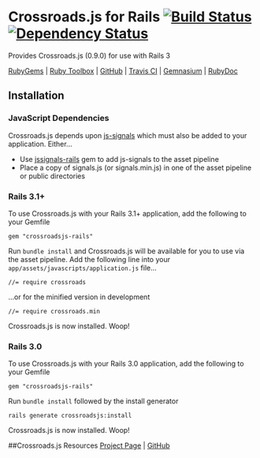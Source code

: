# Crossroads.js for Rails [![Build Status][travis_ci_build_status]][travis_ci][![Dependency Status][gemnasium_dependency_status]][gemnasium]

Provides Crossroads.js (0.9.0) for use with Rails 3

[RubyGems][ruby_gems] | [Ruby Toolbox][ruby_toolbox] | [GitHub][github] | [Travis CI][travis_ci] | [Gemnasium][gemnasium] | [RubyDoc][ruby_doc]

## Installation
### JavaScript Dependencies
Crossroads.js depends upon [js-signals][jssignals_project_page] which must also be added to your application. Either...

* Use [jssignals-rails][jssignals_rails_github] gem to add js-signals to the asset pipeline
* Place a copy of signals.js (or signals.min.js) in one of the asset pipeline or public directories

### Rails 3.1+
To use Crossroads.js with your Rails 3.1+ application, add the following to your Gemfile

```
gem "crossroadsjs-rails"
``` 
Run ```bundle install``` and Crossroads.js will be available for you to use via the asset pipeline. Add the following line into your ```app/assets/javascripts/application.js``` file...

```
//= require crossroads
```
...or for the minified version in development

```
//= require crossroads.min
```
Crossroads.js is now installed. Woop!

### Rails 3.0
To use Crossroads.js with your Rails 3.0 application, add the following to your Gemfile

```
gem "crossroadsjs-rails"
``` 
Run ```bundle install``` followed by the install generator

```
rails generate crossroadsjs:install
``` 
Crossroads.js is now installed. Woop!

##Crossroads.js Resources
[Project Page][crossroadsjs_project_page] | [GitHub][crossroadsjs_github]

[ruby_gems]: http://rubygems.org/gems/crossroadsjs-rails
[ruby_toolbox]: http://www.ruby-toolbox.com/projects/crossroadsjs-rails
[github]: http://github.com/philostler/crossroadsjs-rails
[travis_ci]: http://travis-ci.org/philostler/crossroadsjs-rails
[travis_ci_build_status]: https://secure.travis-ci.org/philostler/crossroadsjs-rails.png
[gemnasium]: https://gemnasium.com/philostler/crossroadsjs-rails
[gemnasium_dependency_status]: https://gemnasium.com/philostler/crossroadsjs-rails.png
[ruby_doc]: http://rubydoc.info/github/philostler/crossroadsjs-rails/master/frames
[jssignals_project_page]: http://millermedeiros.github.com/js-signals
[jssignals_rails_github]: http://github.com/philostler/jssignals-rails
[crossroadsjs_project_page]: http://millermedeiros.github.com/crossroads.js
[crossroadsjs_github]: http://github.com/millermedeiros/crossroads.js
